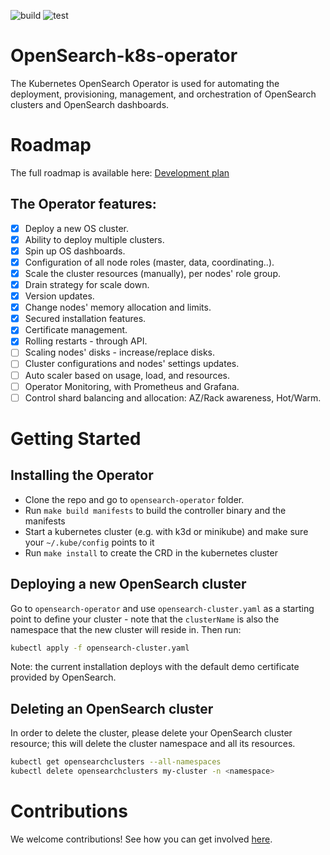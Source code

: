![build](https://github.com/opster/opensearch-k8s-operator/actions/workflows/docker-build.yaml/badge.svg) ![test](https://github.com/opster/opensearch-k8s-operator/actions/workflows/testing.yaml/badge.svg)

# OpenSearch-k8s-operator
The Kubernetes OpenSearch Operator is used for automating the deployment, provisioning, management, and orchestration of OpenSearch clusters and OpenSearch dashboards.

# Roadmap
The full roadmap is available here: [Development plan](https://github.com/Opster/opensearch-k8s-operator/blob/main/docs/designs/dev-plan.md)

## The Operator features:
- [x] Deploy a new OS cluster.
- [x] Ability to deploy multiple clusters.
- [x] Spin up OS dashboards.
- [x] Configuration of all node roles (master, data, coordinating..).
- [x] Scale the cluster resources (manually), per nodes' role group. 
- [x] Drain strategy for scale down.
- [x] Version updates.
- [x] Change nodes' memory allocation and limits.
- [x] Secured installation features.
- [x] Certificate management.
- [x] Rolling restarts - through API.
- [ ] Scaling nodes' disks - increase/replace disks.
- [ ] Cluster configurations and nodes' settings updates.
- [ ] Auto scaler based on usage, load, and resources.
- [ ] Operator Monitoring, with Prometheus and Grafana.
- [ ] Control shard balancing and allocation: AZ/Rack awareness, Hot/Warm.

# Getting Started
## Installing the Operator

- Clone the repo and go to `opensearch-operator` folder.
- Run `make build manifests` to build the controller binary and the manifests
- Start a kubernetes cluster (e.g. with k3d or minikube) and make sure your `~/.kube/config` points to it
- Run `make install` to create the CRD in the kubernetes cluster

## Deploying a new OpenSearch cluster

Go to `opensearch-operator` and use `opensearch-cluster.yaml` as a starting point to define your cluster - note that the `clusterName` is also the namespace that the new cluster will reside in. Then run:

```bash
kubectl apply -f opensearch-cluster.yaml
```

Note: the current installation deploys with the default demo certificate provided by OpenSearch.

## Deleting an OpenSearch cluster

In order to delete the cluster, please delete your OpenSearch cluster resource; this will delete the cluster namespace and all its resources.

```bash
kubectl get opensearchclusters --all-namespaces
kubectl delete opensearchclusters my-cluster -n <namespace>
```

# Contributions

We welcome contributions! See how you can get involved [here](https://github.com/opster/opensearch-k8s-operator/blob/main/CONTRIBUTING.md).
